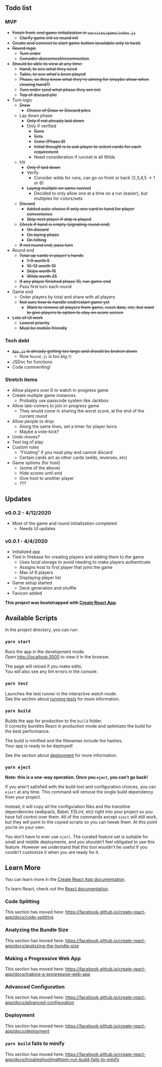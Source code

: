 ## Todo list

### MVP

- ~~Finish front-end game initialization in `services/game/index.js`~~
    - ~~Clarify game init vs round init~~
- ~~Create and connect to start game button (available only to host)~~
- ~~Round logic~~
    - ~~Turn order~~
    - ~~Consider disconnect/reconnection~~
- ~~Should be able to view at any time:~~
    - ~~Hand, to see what they need~~
    - ~~Table, to see what's been played~~
    - ~~Phase, so they know what they're aiming for (maybe show when viewing hand?)~~
    - ~~Turn order (and what phase they are on)~~
    - ~~Top of discard pile~~
- Turn logic
    - ~~Draw~~
        - ~~Choice of Draw or Discard piles~~
    - Lay down phase
        - ~~Only if not already laid down~~
        - Only if verified
            - ~~Runs~~
            - ~~Sets~~
            - ~~Color (Phase 8)~~
            - ~~Initial thought is to ask player to select cards for each requirement~~
            - Need consideration if run/set is all Wilds
    - Hit
        - ~~Only if laid down~~
        - Verify
            - Consider wilds for runs, can go on front or back (2,3,4,5 -> 1 or 6)
        - ~~Laying multiple on same run/set~~
            - Decided to only allow one at a time on a run (easier), but multiples for colors/sets
    - ~~Discard~~
        - ~~Added auto-choice if only one card in hand for player convenience~~
        - ~~Skip next player if skip is played~~
    - ~~Check if hand is empty (signaling round end)~~
        - ~~On discard~~
        - ~~On laying phase~~
        - ~~On hitting~~
    - ~~If not round end, pass turn~~
- Round end
    - ~~Total up cards in player's hands~~
        - ~~1-9 worth 5~~
        - ~~10-12 worth 10~~
        - ~~Skips worth 15~~
        - ~~Wilds worth 25~~
    - ~~If any player finished phase 10, run game end~~
    - Pass first turn each round
- Game end
    - Order players by total and share with all players
    - ~~Not sure how to handle end/restart game yet~~
        - ~~Want to remove all players from game, reset data, etc; but want to give players to option to stay on score screen~~
- ~~Lots of UI work~~
    - ~~Lowest priority~~
    - ~~Must be mobile friendly~~

### Tech debt

- ~~`App.js` is already getting too large and should be broken down~~
    - Now `Round.js` is too big 🙄
- JSDoc for functions
- Code commenting!

### Stretch items

- Allow players over 6 to watch in-progress game
- Create multiple game instances
    - Probably use passcode system like Jackbox
- Allow late-comers to join in-progress game
    - They would come in sharing the worst score, at the end of the current round
- Allow people to drop
    - Along the same lines, set a timer for player turns
    - Maybe a vote-kick?
- Undo moves?
- Text log of play
- Custom rules
    - "Floating" if you must play and cannot discard
    - Certain cards act as other cards (wilds, reverses, etc)
- Game options (for host)
    - (some of the above)
    - Hide scores until end
    - Give host to another player
    - ???

## Updates

### v0.0.2 - 4/12/2020

- Most of the game and round initialization completed
    - Needs UI updates

### v0.0.1 - 4/4/2020

- Initialized app 
- Tied in firebase for creating players and adding them to the game
    - Uses local storage to avoid needing to make players authenticate
    - Assigns host to first player that joins the game
    - Max of 6 players
    - Displaying player list
- Game setup started
    - Deck generation and shuffle
- Favicon added

**This project was bootstrapped with [Create React App](https://github.com/facebook/create-react-app).**

## Available Scripts

In the project directory, you can run:

### `yarn start`

Runs the app in the development mode.<br />
Open [http://localhost:3000](http://localhost:3000) to view it in the browser.

The page will reload if you make edits.<br />
You will also see any lint errors in the console.

### `yarn test`

Launches the test runner in the interactive watch mode.<br />
See the section about [running tests](https://facebook.github.io/create-react-app/docs/running-tests) for more information.

### `yarn build`

Builds the app for production to the `build` folder.<br />
It correctly bundles React in production mode and optimizes the build for the best performance.

The build is minified and the filenames include the hashes.<br />
Your app is ready to be deployed!

See the section about [deployment](https://facebook.github.io/create-react-app/docs/deployment) for more information.

### `yarn eject`

**Note: this is a one-way operation. Once you `eject`, you can’t go back!**

If you aren’t satisfied with the build tool and configuration choices, you can `eject` at any time. This command will remove the single build dependency from your project.

Instead, it will copy all the configuration files and the transitive dependencies (webpack, Babel, ESLint, etc) right into your project so you have full control over them. All of the commands except `eject` will still work, but they will point to the copied scripts so you can tweak them. At this point you’re on your own.

You don’t have to ever use `eject`. The curated feature set is suitable for small and middle deployments, and you shouldn’t feel obligated to use this feature. However we understand that this tool wouldn’t be useful if you couldn’t customize it when you are ready for it.

## Learn More

You can learn more in the [Create React App documentation](https://facebook.github.io/create-react-app/docs/getting-started).

To learn React, check out the [React documentation](https://reactjs.org/).

### Code Splitting

This section has moved here: https://facebook.github.io/create-react-app/docs/code-splitting

### Analyzing the Bundle Size

This section has moved here: https://facebook.github.io/create-react-app/docs/analyzing-the-bundle-size

### Making a Progressive Web App

This section has moved here: https://facebook.github.io/create-react-app/docs/making-a-progressive-web-app

### Advanced Configuration

This section has moved here: https://facebook.github.io/create-react-app/docs/advanced-configuration

### Deployment

This section has moved here: https://facebook.github.io/create-react-app/docs/deployment

### `yarn build` fails to minify

This section has moved here: https://facebook.github.io/create-react-app/docs/troubleshooting#npm-run-build-fails-to-minify
